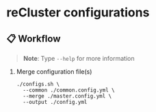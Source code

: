 # reCluster configurations

## :clipboard: Workflow

> **Note**: Type `--help` for more information

1. Merge configuration file(s)

   ```console
   ./configs.sh \
     --common ./common.config.yml \
     --merge ./master.config.yml \
     --output ./config.yml
   ```
